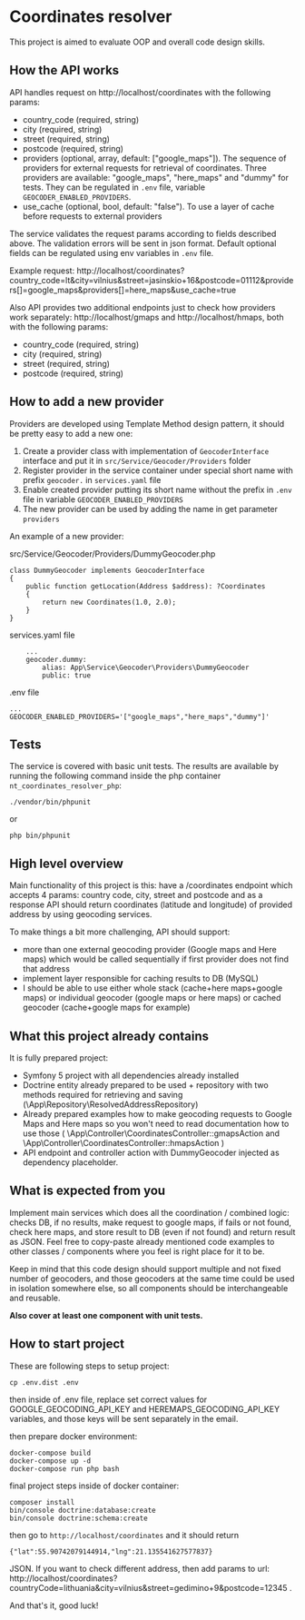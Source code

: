 # Coordinates resolver

This project is aimed to evaluate OOP and overall code design skills.

## How the API works
API handles request on http://localhost/coordinates with the following params:
* country_code (required, string)
* city (required, string)
* street (required, string)
* postcode (required, string)
* providers (optional, array, default: ["google_maps"]). 
The sequence of providers for external requests for retrieval of coordinates.
Three providers are available: "google_maps", "here_maps" and "dummy" for tests.
They can be regulated in `.env` file, variable `GEOCODER_ENABLED_PROVIDERS`.
* use_cache (optional, bool, default: "false"). To use a layer of cache before requests to external providers

The service validates the request params according to fields described above. The validation errors will be sent in json format.
Default optional fields can be regulated using env variables in `.env` file.

Example request:
http://localhost/coordinates?country_code=lt&city=vilnius&street=jasinskio+16&postcode=01112&providers[]=google_maps&providers[]=here_maps&use_cache=true

Also API provides two additional endpoints just to check how providers work separately:
http://localhost/gmaps and http://localhost/hmaps, both with the following params:
* country_code (required, string)
* city (required, string)
* street (required, string)
* postcode (required, string)

## How to add a new provider
Providers are developed using Template Method design pattern, it should be pretty easy to add a new one:
1. Create a provider class with implementation of `GeocoderInterface` interface and put it in `src/Service/Geocoder/Providers` folder
2. Register provider in the service container under special short name with prefix `geocoder.` in `services.yaml` file
3. Enable created provider putting its short name without the prefix in `.env` file in variable `GEOCODER_ENABLED_PROVIDERS`
4. The new provider can be used by adding the name in get parameter `providers`

An example of a new provider:

src/Service/Geocoder/Providers/DummyGeocoder.php
```
class DummyGeocoder implements GeocoderInterface
{
    public function getLocation(Address $address): ?Coordinates
    {
        return new Coordinates(1.0, 2.0);
    }
}
```
services.yaml file
```
    ...
    geocoder.dummy:
        alias: App\Service\Geocoder\Providers\DummyGeocoder
        public: true
```
.env file
```
...
GEOCODER_ENABLED_PROVIDERS='["google_maps","here_maps","dummy"]'
```


## Tests
The service is covered with basic unit tests.
The results are available by running the following command inside the php container `nt_coordinates_resolver_php`:
```
./vendor/bin/phpunit
```
or
```
php bin/phpunit
```


## High level overview

Main functionality of this project is this: have a /coordinates endpoint which accepts 4 params: country code, city, street and postcode and as a response API should return coordinates (latitude and longitude) of provided address by using geocoding services.

To make things a bit more challenging, API should support:
* more than one external geocoding provider (Google maps and Here maps) which would be called sequentially if first provider does not find that address
* implement layer responsible for caching results to DB (MySQL) 
* I should be able to use either whole stack (cache+here maps+google maps) or individual geocoder (google maps or here maps) or cached geocoder (cache+google maps for example)

## What this project already contains 

It is fully prepared project: 
* Symfony 5 project with all dependencies already installed
* Doctrine entity already prepared to be used + repository with two methods required for retrieving and saving (\App\Repository\ResolvedAddressRepository)
* Already prepared examples how to make geocoding requests to Google Maps and Here maps so you won't need to read documentation how to use those ( \App\Controller\CoordinatesController::gmapsAction and \App\Controller\CoordinatesController::hmapsAction )
* API endpoint and controller action with DummyGeocoder injected as dependency placeholder.

## What is expected from you

Implement main services which does all the coordination / combined logic: checks DB, if no results, make request to google maps, if fails or not found, check here maps, and store result to DB (even if not found) and return result as JSON. Feel free to copy-paste already mentioned code examples to other classes / components where you feel is right place for it to be.

Keep in mind that this code design should support multiple and not fixed number of geocoders, and those geocoders at the same time could be used in isolation somewhere else, so all components should be interchangeable and reusable.

**Also cover at least one component with unit tests.**

## How to start project

These are following steps to setup project:

```
cp .env.dist .env
```

then inside of .env file, replace set correct values for GOOGLE_GEOCODING_API_KEY and HEREMAPS_GEOCODING_API_KEY variables, and those keys will be sent separately in the email. 

then prepare docker environment:
```
docker-compose build
docker-compose up -d
docker-compose run php bash
```

final project steps inside of docker container:
```
composer install
bin/console doctrine:database:create
bin/console doctrine:schema:create
```

then go to `http://localhost/coordinates` and it should return 

```
{"lat":55.90742079144914,"lng":21.135541627577837}
```

JSON. If you want to check different address, then add params to url: http://localhost/coordinates?countryCode=lithuania&city=vilnius&street=gedimino+9&postcode=12345 . 

And that's it, good luck!